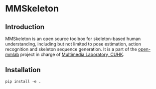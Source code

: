 # MMSkeleton

## Introduction

MMSkeleton is an open source toolbox for skeleton-based human understanding,
including but not limited to pose estimation, action recognition and skeleton sequence generation.
It is a part of the [open-mmlab](https://github.com/open-mmlab) project in charge of [Multimedia Laboratory, CUHK](http://mmlab.ie.cuhk.edu.hk/). 

## Installation

```shell
pip install -e .
```